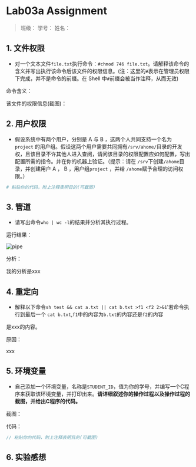 # Lab03a Assignment

> 班级：
> 学号：
> 姓名：

## 1. 文件权限

- 对一个文本文件`file.txt`执行命令：`#chmod 746 file.txt`。请解释该命令的含义并写出执行该命令后该文件的权限信息。(注：这里的`#`表示在管理员权限下完成，并不是命令的前缀。在 Shell 中`#`前缀会被当作注释，从而无效)

命令含义：

该文件的权限信息(截图)：

## 2. 用户权限

- 假设系统中有两个用户，分别是 A 与 B ，这两个人共同支持一个名为 `project` 的用户组。假设这两个用户需要共同拥有`/srv/ahome/`目录的开发权，且该目录不许其他人进入查阅，请问该目录的权限配置应如何配置，写出配置所需的指令。并在你的机器上验证。（提示：请在 `/srv`下创建`/ahome`目录，并创建用户 A ， B ，用户组`project` ，并给 `/ahome`赋予合理的访问权限。）

```bash
# 粘贴你的代码，附上注释表明目的(可截图)
```

## 3. 管道

- 请写出命令`who | wc -l`的结果并分析其执行过程。

运行结果：

![pipe](img/fig.jpg)

分析：

我的分析是xxx

## 4. 重定向

- 解释以下命令`sh test && cat a.txt || cat b.txt >f1 <f2 2>&1`'若命令执行到最后一个 `cat b.txt`,`f1`中的内容为`b.txt`的内容还是`f2`的内容

是xxx的内容。

原因：

xxx

## 5. 环境变量

- 自己添加一个环境变量，名称是`STUDENT_ID`，值为你的学号，并编写一个C程序来获取该环境变量，并打印出来。**请详细叙述你的操作过程以及操作过程的截图，并给出C程序的代码。**

截图：

代码：

```c
// 粘贴你的代码，附上注释表明目的(可截图)
```

## 6. 实验感想
